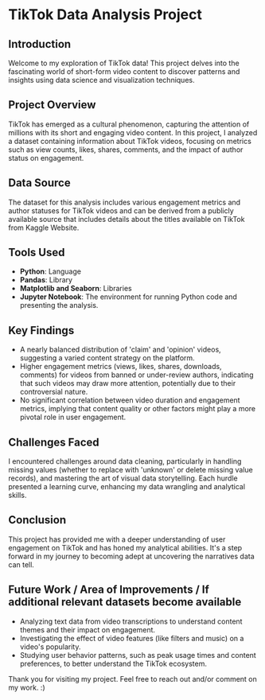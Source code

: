 # TikTok Data Analysis Project

## Introduction
Welcome to my exploration of TikTok data! This project delves into the fascinating world of short-form video content to discover patterns and insights using data science and visualization techniques.

## Project Overview
TikTok has emerged as a cultural phenomenon, capturing the attention of millions with its short and engaging video content. In this project, I analyzed a dataset containing information about TikTok videos, focusing on metrics such as view counts, likes, shares, comments, and the impact of author status on engagement.

## Data Source
The dataset for this analysis includes various engagement metrics and author statuses for TikTok videos and can be derived from a publicly available source that includes details about the titles available on TikTok from Kaggle Website.

## Tools Used
- **Python**: Language
- **Pandas**: Library
- **Matplotlib and Seaborn**: Libraries
- **Jupyter Notebook**: The environment for running Python code and presenting the analysis.

## Key Findings
- A nearly balanced distribution of 'claim' and 'opinion' videos, suggesting a varied content strategy on the platform.
- Higher engagement metrics (views, likes, shares, downloads, comments) for videos from banned or under-review authors, indicating that such videos may draw more attention, potentially due to their controversial nature.
- No significant correlation between video duration and engagement metrics, implying that content quality or other factors might play a more pivotal role in user engagement.

## Challenges Faced
I encountered challenges around data cleaning, particularly in handling missing values (whether to replace with 'unknown' or delete missing value records), and mastering the art of visual data storytelling. Each hurdle presented a learning curve, enhancing my data wrangling and analytical skills.

## Conclusion
This project has provided me with a deeper understanding of user engagement on TikTok and has honed my analytical abilities. It's a step forward in my journey to becoming adept at uncovering the narratives data can tell.

## Future Work / Area of Improvements / If additional relevant datasets become available
- Analyzing text data from video transcriptions to understand content themes and their impact on engagement.
- Investigating the effect of video features (like filters and music) on a video's popularity.
- Studying user behavior patterns, such as peak usage times and content preferences, to better understand the TikTok ecosystem.

Thank you for visiting my project. Feel free to reach out and/or comment on my work. :)

